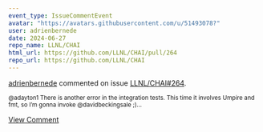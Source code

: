 ```yaml
---
event_type: IssueCommentEvent
avatar: "https://avatars.githubusercontent.com/u/51493078?"
user: adrienbernede
date: 2024-06-27
repo_name: LLNL/CHAI
html_url: https://github.com/LLNL/CHAI/pull/264
repo_url: https://github.com/LLNL/CHAI
---
```


<a href='https://github.com/adrienbernede' target='_blank'>adrienbernede</a> commented on issue <a href='https://github.com/LLNL/CHAI/pull/264' target='_blank'>LLNL/CHAI#264</a>.

<small>@adayton1 There is another error in the integration tests. This time it involves Umpire and fmt, so I’m gonna invoke @davidbeckingsale ;)...</small>

<a href='https://github.com/LLNL/CHAI/pull/264' target='_blank'>View Comment</a>